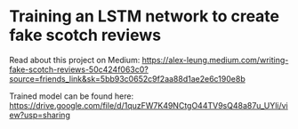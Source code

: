 # Training an LSTM network to create fake scotch reviews
Read about this project on Medium:
https://alex-leung.medium.com/writing-fake-scotch-reviews-50c424f063c0?source=friends_link&sk=5bb93c0652c9f2aa88d1ae2e6c190e8b

Trained model can be found here:
https://drive.google.com/file/d/1quzFW7K49NCtgO44TV9sQ48a87u_UYli/view?usp=sharing
